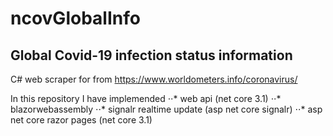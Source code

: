 # ncovGlobalInfo
Global Covid-19 infection status information 
------
C#  web scraper for from https://www.worldometers.info/coronavirus/


In this repository I have implemended
⋅⋅* web api (net core 3.1)
⋅⋅* blazorwebassembly
⋅⋅* signalr realtime update  (asp net core signalr)
⋅⋅* asp net core razor pages  (net core 3.1)
